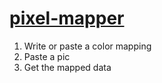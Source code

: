 # [pixel-mapper](https://stackblitz.com/edit/pixel-mapper)
1. Write or paste a color mapping 
2. Paste a pic 
3. Get the mapped data
